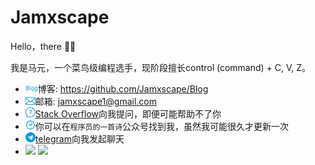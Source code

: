 # Jamxscape
 Hello，there 👋🏻

我是马元，一个菜鸟级编程选手，现阶段擅长control (command) + C, V, Z。

- <img src="icon/博客.png" alt="博客" width="20" />博客: https://github.com/Jamxscape/Blog
- <img src="icon/邮箱.png" alt="邮箱" width="16" />邮箱: jamxscape1@gmail.com
- <img src="icon/提问.png" alt="提问" width="16" />[Stack Overflow]( https://stackoverflow.com/users/13511991/jamxscape)向我提问，即便可能帮助不了你
- <img src="icon/公众号.png" alt="公众号" width="16"/>你可以在`程序员的一首诗`公众号找到我，虽然我可能很久才更新一次
- <img src="icon/telegram.png" alt="telegram" width="16" />[telegram](https://t.me/jamxscape)向我发起聊天
- ![](https://img.shields.io/github/followers/jamxscape?style=social)  ![](https://img.shields.io/github/stars/jamxscape?style=social)

